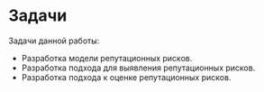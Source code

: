 # Задачи
Задачи данной работы:
  * Разработка модели репутационных рисков.
  * Разработка подхода для выявления репутационных рисков.
  * Разработка подхода к оценке репутационных рисков. 
